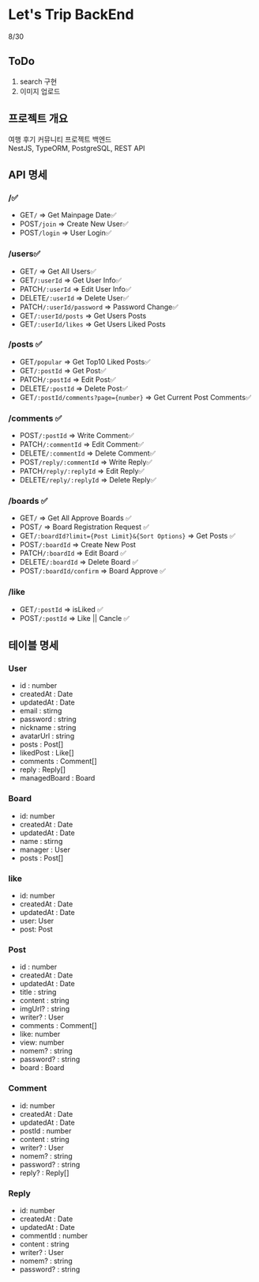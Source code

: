 # Let's Trip BackEnd

8/30

## ToDo

1. search 구현
2. 이미지 업로드

## 프로젝트 개요

여행 후기 커뮤니티 프로젝트 백엔드  
NestJS, TypeORM, PostgreSQL, REST API

## API 명세

### /✅

- GET`/` => Get Mainpage Date✅
- POST`/join` => Create New User✅
- POST`/login` => User Login✅

### /users✅

- GET`/` => Get All Users✅
- GET`/:userId` => Get User Info✅
- PATCH`/:userId` => Edit User Info✅
- DELETE`/:userId` => Delete User✅
- PATCH`/:userId/password` => Password Change✅
- GET`/:userId/posts` => Get Users Posts
- GET`/:userId/likes` => Get Users Liked Posts

### /posts ✅

- GET`/popular` => Get Top10 Liked Posts✅
- GET`/:postId` => Get Post✅
- PATCH`/:postId` => Edit Post✅
- DELETE`/:postId` => Delete Post✅
- GET`/:postId/comments?page={number}` => Get Current Post Comments✅

### /comments ✅

- POST`/:postId` => Write Comment✅
- PATCH`/:commentId` => Edit Comment✅
- DELETE`/:commentId` => Delete Comment✅
- POST`/reply/:commentId` => Write Reply✅
- PATCH`/reply/:replyId` => Edit Reply✅
- DELETE`/reply/:replyId` => Delete Reply✅

### /boards ✅

- GET`/` => Get All Approve Boards ✅
- POST`/` => Board Registration Request ✅
- GET`/:boardId?limit={Post Limit}&{Sort Options}` => Get Posts ✅
- POST`/:boardId` => Create New Post
- PATCH`/:boardId` => Edit Board ✅
- DELETE`/:boardId` => Delete Board ✅
- POST`/:boardId/confirm` => Board Approve ✅

### /like

- GET`/:postId` => isLiked ✅
- POST`/:postId` => Like || Cancle ✅

## 테이블 명세

### User

- id : number
- createdAt : Date
- updatedAt : Date
- email : stirng
- password : string
- nickname : string
- avatarUrl : string
- posts : Post[]
- likedPost : Like[]
- comments : Comment[]
- reply : Reply[]
- managedBoard : Board

### Board

- id: number
- createdAt : Date
- updatedAt : Date
- name : stirng
- manager : User
- posts : Post[]

### like

- id: number
- createdAt : Date
- updatedAt : Date
- user: User
- post: Post

### Post

- id : number
- createdAt : Date
- updatedAt : Date
- title : string
- content : string
- imgUrl? : string
- writer? : User
- comments : Comment[]
- like: number
- view: number
- nomem? : string
- password? : string
- board : Board

### Comment

- id: number
- createdAt : Date
- updatedAt : Date
- postId : number
- content : string
- writer? : User
- nomem? : string
- password? : string
- reply? : Reply[]

### Reply

- id: number
- createdAt : Date
- updatedAt : Date
- commentId : number
- content : string
- writer? : User
- nomem? : string
- password? : string
